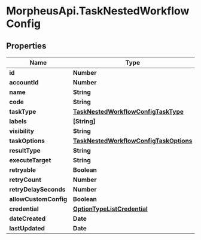 # MorpheusApi.TaskNestedWorkflowConfig

## Properties

Name | Type | Description | Notes
------------ | ------------- | ------------- | -------------
**id** | **Number** |  | [optional] 
**accountId** | **Number** |  | [optional] 
**name** | **String** |  | [optional] 
**code** | **String** |  | [optional] 
**taskType** | [**TaskNestedWorkflowConfigTaskType**](TaskNestedWorkflowConfigTaskType.md) |  | [optional] 
**labels** | **[String]** |  | [optional] 
**visibility** | **String** |  | [optional] 
**taskOptions** | [**TaskNestedWorkflowConfigTaskOptions**](TaskNestedWorkflowConfigTaskOptions.md) |  | [optional] 
**resultType** | **String** |  | [optional] 
**executeTarget** | **String** |  | [optional] 
**retryable** | **Boolean** |  | [optional] 
**retryCount** | **Number** |  | [optional] 
**retryDelaySeconds** | **Number** |  | [optional] 
**allowCustomConfig** | **Boolean** |  | [optional] 
**credential** | [**OptionTypeListCredential**](OptionTypeListCredential.md) |  | [optional] 
**dateCreated** | **Date** |  | [optional] 
**lastUpdated** | **Date** |  | [optional] 



